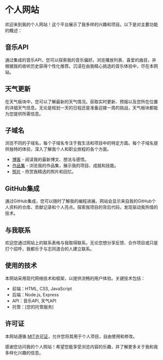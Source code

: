 # 个人网站


欢迎来到我的个人网站！这个平台展示了我多样的兴趣和项目。以下是对主要功能的概述：

## 音乐API

通过集成的音乐API，您可以探索我的音乐偏好。浏览播放列表、喜爱的曲目，并根据我的收听历史获得个性化推荐。沉浸在由我精心挑选的音乐体验中，尽在本网站。

## 天气更新

在天气板块中，您可以了解最新的天气情况。获取实时更新、预报以及您所在位置的详细天气信息。无论是规划一天的日程还是准备迎接一周的挑战，天气板块都能为您提供所需信息。

## 子域名

浏览不同的子域名，每个子域名专注于我生活和项目中的特定方面。每个子域名提供独特的体验，深入了解我个人和职业旅程的各个方面。

- [博客](#) - 阅读我的最新博文、想法与感悟。
- [作品集](#) - 浏览我的作品集，展示我的项目、成就和技能。
- [照片](#) - 欣赏我精选的照片和回忆。

## GitHub集成

通过GitHub集成，您可以随时了解我的编程进展。网站会显示来自我的GitHub个人资料的仓库、贡献记录和个人亮点。探索我项目的背后代码，发现驱动我热情的技术。

## 与我联系

欢迎您通过网站上的联系表格与我取得联系。无论您想分享反馈、合作项目或只是打个招呼，我都乐于与志同道合的人建立联系。

## 使用的技术

本网站采用现代网络技术和框架，以提供流畅的用户体验。关键技术包括：

- 前端：HTML, CSS, JavaScript
- 后端：Node.js, Express
- API：音乐API, 天气API
- 托管：[您的托管服务]

## 许可证

本网站遵循 [MIT许可证](LICENSE)，允许您将其用于个人项目，自由使用和修改。

感谢您访问我的个人网站！希望您能享受浏览内容的乐趣，并了解更多关于我和我多样化兴趣的信息。